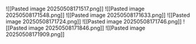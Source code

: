 ![[Pasted image 20250508171517.png]]
![[Pasted image 20250508171548.png]]
![[Pasted image 20250508171633.png]]
![[Pasted image 20250508171724.png]]
![[Pasted image 20250508171746.png]]
![[Pasted image 20250508171846.png]]
![[Pasted image 20250508171909.png]]